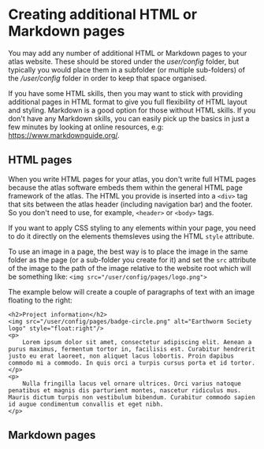 # Creating additional HTML or Markdown pages
You may add any number of additional HTML or Markdown pages to your atlas website. These should be stored under the *user/config* folder, but typically you would place them in a subfolder (or multiple sub-folders) of the */user/config* folder in order to keep that space organised.

If you have some HTML skills, then you may want to stick with providing additional pages in HTML format to give you full flexibility of HTML layout and styling. Markdown is a good option for those without HTML skills. If you don't have any Markdown skills, you can easily pick up the basics in just a few minutes by looking at online resources, e.g: https://www.markdownguide.org/.

## HTML pages
When you write HTML pages for your atlas, you don't write full HTML pages because the atlas software embeds them within the general HTML page framework of the atlas. The HTML you provide is inserted into a `<div>` tag that sits between the atlas header (including navigation bar) and the footer. So you don't need to use, for example, `<header>` or `<body>` tags.

If you want to apply CSS styling to any elements within your page, you need to do it directly on the elements themsleves using the HTML `style` attribute.

To use an image in a page, the best way is to place the image in the same folder as the page (or a sub-folder you create for it) and set the `src` attribute of the image to the path of the image relative to the website root which will be something like: `<img src="/user/config/pages/logo.png">`

The example below will create a couple of paragraphs of text with an image floating to the right:

```
<h2>Project information</h2>
<img src="/user/config/pages/badge-circle.png" alt="Earthworm Society logo" style="float:right"/>
<p>
    Lorem ipsum dolor sit amet, consectetur adipiscing elit. Aenean a purus maximus, fermentum tortor in, facilisis est. Curabitur hendrerit justo eu erat laoreet, non aliquet lacus lobortis. Proin dapibus commodo mi a commodo. In quis orci a turpis cursus porta et id tortor.
</p>
<p>
    Nulla fringilla lacus vel ornare ultrices. Orci varius natoque penatibus et magnis dis parturient montes, nascetur ridiculus mus. Mauris dictum turpis non vestibulum bibendum. Curabitur commodo sapien id augue condimentum convallis et eget nibh.
</p>
```
## Markdown pages

